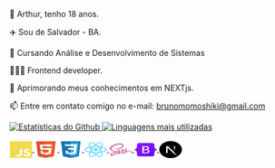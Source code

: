 👨‍ ‍Arthur, tenho 18 anos.

✈️ Sou de Salvador - BA.

📘 Cursando Análise e Desenvolvimento de Sistemas

👨🏻‍💻 Frontend developer.

🌱 Aprimorando meus conhecimentos em NEXTjs.

📫 Entre em contato comigo no e-mail: brunomomoshiki@gmail.com

<div align="start">
  <a href="https://github.com/DinDja">
  <img height="180em" src="https://github-readme-stats.vercel.app/api?username=DinDja&show_icons=true&theme=dracula&include_all_commits=true&count_private=true" title="Estatísticas do Github"/>
  <img height="180em" src="https://github-readme-stats.vercel.app/api/top-langs/?username=DinDja&layout=compact&langs_count=7&theme=dracula" title="Linguagens mais utilizadas"/>
</div>
  
  <div style="display: inline_block"><br>
  <img align="center" alt="DinDja-Js" height="30" width="40" src="https://raw.githubusercontent.com/devicons/devicon/master/icons/javascript/javascript-plain.svg" title="Javascript">
  <img align="center" alt="DInDja-HTML" height="30" width="40" src="https://raw.githubusercontent.com/devicons/devicon/master/icons/html5/html5-original.svg"
       title="HTML">
  <img align="center" alt="DinDja-CSS" height="30" width="40" src="https://raw.githubusercontent.com/devicons/devicon/master/icons/css3/css3-original.svg"
       title="Javascript"CSS>
  <img align="center" alt="DinDja-CSS" height="30" width="40" src="https://raw.githubusercontent.com/devicons/devicon/master/icons/react/react-original.svg"
       title="React">
  <img align="center" alt="DinDja-CSS" height="30" width="40" src="https://raw.githubusercontent.com/devicons/devicon/master/icons/sass/sass-original.svg"
       title="SASS">
  <img align="center" alt="DinDja-CSS" height="30" width="40" src="https://raw.githubusercontent.com/devicons/devicon/master/icons/bootstrap/bootstrap-original.svg"
       title="Bootstrap">
   <img align="center" alt="DinDja-CSS" height="30" width="40" src="https://raw.githubusercontent.com/devicons/devicon/master/icons/nextjs/nextjs-original.svg"
        title="NEXT">
  
</div>
